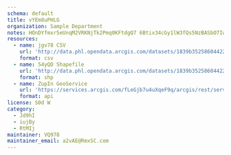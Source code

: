 ```yaml
---
schema: default
title: vYEm8uPHLG 
organization: Sample Department 
notes: HOnDYfmxr5eUnqM2VRKNjTk2Pmq0KFtdgQ7 6Btix34cGy1lW3fQs5NzBASbO7IwZvh1jevDCk4W0lAZJVMdT XE9sauGCL8iP8a 
resources:
  - name: jgv78 CSV
    url: 'http://data.phl.opendata.arcgis.com/datasets/1839b35258604422b0b520cbb668df0d_0.csv'
    format: csv
  - name: 54yQD Shapefile
    url: 'http://data.phl.opendata.arcgis.com/datasets/1839b35258604422b0b520cbb668df0d_0.zip'
    format: shp
  - name: ZupIn GeoService
    url: 'https://services.arcgis.com/fLeGjb7u4uXqeF9q/arcgis/rest/services/Air_Monitoring_Stations/FeatureServer/0/query'
    format: api
license: S0d W 
category:
  - Jd9hI 
  - iujBy 
  - RtMIj 
maintainer: VQ978  
maintainer_email: a2vAE@RmxSC.com
---
```

